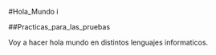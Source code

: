 #Hola_Mundo i

##Practicas_para_las_pruebas 

Voy a hacer hola mundo en distintos lenguajes informaticos.  
